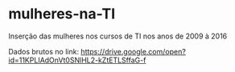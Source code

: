 # mulheres-na-TI
Inserção das mulheres nos cursos de TI nos anos de 2009 à 2016

Dados brutos no link:
https://drive.google.com/open?id=11KPLIAdOnVt0SNlHL2-kZtETLSffaG-f



